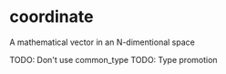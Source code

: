 coordinate
==========

A mathematical vector in an N-dimentional space


TODO: Don't use common_type
TODO: Type promotion
